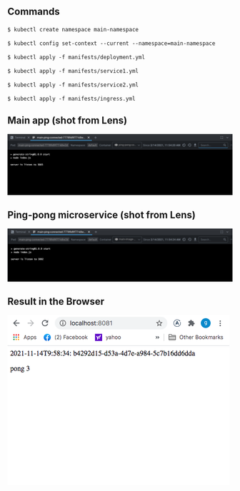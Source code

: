## Commands

`$ kubectl create namespace main-namespace`

`$ kubectl config set-context --current --namespace=main-namespace`

`$ kubectl apply -f manifests/deployment.yml`

`$ kubectl apply -f manifests/service1.yml`

`$ kubectl apply -f manifests/service2.yml`

`$ kubectl apply -f manifests/ingress.yml`

## Main app (shot from Lens)

![output](output-2.01-1.png)

## Ping-pong microservice (shot from Lens)

![output](output-2.01-2.png)

## Result in the Browser

![output](output-2.01-3.png)
